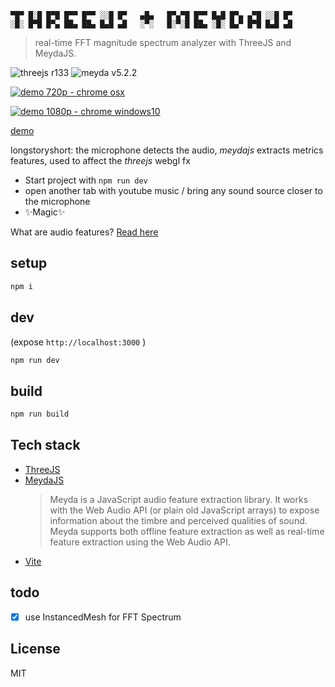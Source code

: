 ```
▀█▀ █░█ █▀█ █▀▀ █▀▀ ░░█ █▀   ▄█▄   █▀▄▀█ █▀▀ █▄█ █▀▄ ▄▀█ ░░█ █▀
░█░ █▀█ █▀▄ ██▄ ██▄ █▄█ ▄█   ░▀░   █░▀░█ ██▄ ░█░ █▄▀ █▀█ █▄█ ▄█
```

> real-time FFT magnitude spectrum analyzer with ThreeJS and MeydaJS.

![threejs r133](https://img.shields.io/badge/three-v133-green) ![meyda v5.2.2](https://img.shields.io/badge/meyda-v5.2.2-green)

[![demo 720p - chrome osx](https://img.youtube.com/vi/Afveg4cTy_g/0.jpg)](https://www.youtube.com/watch?v=Afveg4cTy_g)

[![demo 1080p - chrome windows10](https://img.youtube.com/vi/Lvakr96Llcg/0.jpg)](https://www.youtube.com/watch?v=Lvakr96Llcg)

[demo](https://threejs-meydajs-fftspectrum.surge.sh)

longstoryshort: the microphone detects the audio, _meydajs_ extracts metrics features, used to affect the _threejs_ webgl fx

- Start project with `npm run dev`
- open another tab with youtube music / bring any sound source closer to the microphone
- ✨Magic✨

What are audio features? [Read here](https://meyda.js.org/audio-features)

## setup

```sh
npm i
```

## dev

(expose `http://localhost:3000` )

```sh
npm run dev
```

## build

```sh
npm run build
```

## Tech stack

- [ThreeJS](https://threejs.org)
- [MeydaJS](https://meyda.js.org/)
  > Meyda is a JavaScript audio feature extraction library. It works with the Web Audio API (or plain old JavaScript arrays) to expose information about the timbre and perceived qualities of sound. Meyda supports both offline feature extraction as well as real-time feature extraction using the Web Audio API.
- [Vite](https://vitejs.dev/)

## todo

- [x] use InstancedMesh for FFT Spectrum

## License

MIT
